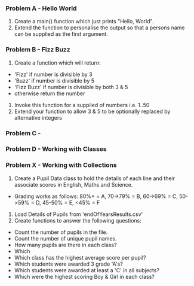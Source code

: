
### Problem A - Hello World
1. Create a main() function which just prints "Hello, World".
1. Extend the function to personalise the output so that a persons name can be supplied as the first argument.

### Problem B - Fizz Buzz
1. Create a function which will return:
  - 'Fizz' if number is divisible by 3
  - 'Buzz' if number is divisible by 5
  - 'Fizz Buzz' if number is divisible by both 3 & 5
  - otherwise return the number
1.  Invoke this function for a supplied of numbers i.e. 1..50
1. Extend your function to allow 3 & 5 to be optionally replaced by alternative integers


### Problem C -


### Problem D - Working with Classes




### Problem X - Working with Collections
1. Create a Pupil Data class to hold the details of each line and their associate scores in English, Maths and Science.
  - Grading works as follows: 80%+ = A, 70->79% = B, 60->69% = C, 50->59% = D, 45-50% = E, <45% = F
1. Load Details of Pupils from 'endOfYearsResults.csv'
1. Create functions to answer the following questions:
  - Count the number of pupils in the file.
  - Count the number of unique pupil names.
  - How many pupils are there in each class?
  - Which
  - Which class has the highest average score per pupil?
  - Which students were awarded 3 grade 'A's?
  - Which students were awarded at least a 'C' in all subjects?
  - Which were the highest scoring Boy & Girl in each class?
